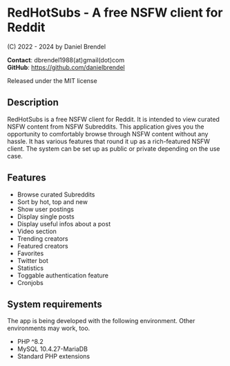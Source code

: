 # RedHotSubs - A free NSFW client for Reddit

(C) 2022 - 2024 by Daniel Brendel

__Contact__: dbrendel1988(at)gmail(dot)com\
__GitHub__: https://github.com/danielbrendel

Released under the MIT license

## Description
RedHotSubs is a free NSFW client for Reddit. It is intended to view curated NSFW content from
NSFW Subreddits. This application gives you the opportunity to comfortably browse through 
NSFW content without any hassle. It has various features that round it up as a rich-featured
NSFW client. The system can be set up as public or private depending on the use case.

## Features
- Browse curated Subreddits
- Sort by hot, top and new
- Show user postings
- Display single posts
- Display useful infos about a post
- Video section
- Trending creators
- Featured creators
- Favorites
- Twitter bot
- Statistics
- Toggable authentication feature
- Cronjobs

## System requirements
The app is being developed with the following environment. Other environments may work, too.
- PHP ^8.2
- MySQL 10.4.27-MariaDB
- Standard PHP extensions
